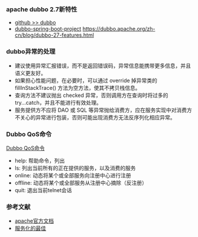 ### apache dubbo 2.7新特性
- [github >> dubbo](https://github.com/apache/dubbo)
- [dubbo-spring-boot-project](https://github.com/apache/dubbo-spring-boot-project)
https://dubbo.apache.org/zh-cn/blog/dubbo-27-features.html


### dubbo异常的处理
- 建议使用异常汇报错误，而不是返回错误码，异常信息能携带更多信息，并且语义更友好。
- 如果担心性能问题，在必要时，可以通过 override 掉异常类的 fillInStackTrace() 方法为空方法，使其不拷贝栈信息。
- 查询方法不建议抛出 checked 异常，否则调用方在查询时将过多的 try...catch，并且不能进行有效处理。
- 服务提供方不应将 DAO 或 SQL 等异常抛给消费方，应在服务实现中对消费方不关心的异常进行包装，否则可能出现消费方无法反序列化相应异常。

### Dubbo QoS命令
[Dubbo QoS命令](http://dubbo.apache.org/zh-cn/docs/user/references/qos.html)
- help: 帮助命令，列出
- ls: 列出当前所有的正在提供的服务，以及消费的服务
- online: 动态将某个或全部服务向注册中心进行注册
- offline: 动态将某个或全部服务从注册中心摘除（反注册）
- quit: 退出当前telnet会话

### 参考文献
- [apache官方文档](http://dubbo.apache.org/zh-cn/)
- [服务化的最佳](http://dubbo.apache.org/zh-cn/docs/user/best-practice.html)